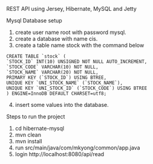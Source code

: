 REST API using Jersey, Hibernate, MySQL and Jetty

Mysql Database setup

1. create user name root with password mysql.
2. create a database with name cis.
3. create a table name stock with the command below
```$xslt
CREATE TABLE `stock` (   
`STOCK_ID` INT(10) UNSIGNED NOT NULL AUTO_INCREMENT,   
`STOCK_CODE` VARCHAR(10) NOT NULL,   
`STOCK_NAME` VARCHAR(20) NOT NULL,   
PRIMARY KEY (`STOCK_ID`) USING BTREE,   
UNIQUE KEY `UNI_STOCK_NAME` (`STOCK_NAME`),   
UNIQUE KEY `UNI_STOCK_ID` (`STOCK_CODE`) USING BTREE 
) ENGINE=InnoDB DEFAULT CHARSET=utf8;
```
4. insert some values into the database.

Steps to run the project

1. cd hibernate-mysql
2. mvn clean
3. mvn install
4. run src/main/java/com/mkyong/common/app.java
5. login http://localhost:8080/api/read